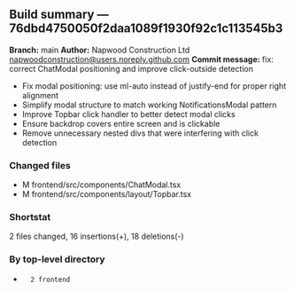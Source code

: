 ## Build summary — 76dbd4750050f2daa1089f1930f92c1c113545b3

**Branch:** main
**Author:** Napwood Construction Ltd <napwoodconstruction@users.noreply.github.com>
**Commit message:** fix: correct ChatModal positioning and improve click-outside detection

- Fix modal positioning: use ml-auto instead of justify-end for proper right alignment
- Simplify modal structure to match working NotificationsModal pattern
- Improve Topbar click handler to better detect modal clicks
- Ensure backdrop covers entire screen and is clickable
- Remove unnecessary nested divs that were interfering with click detection

### Changed files
 - M	frontend/src/components/ChatModal.tsx
 - M	frontend/src/components/layout/Topbar.tsx

### Shortstat
 2 files changed, 16 insertions(+), 18 deletions(-)

### By top-level directory
 -       2 frontend
